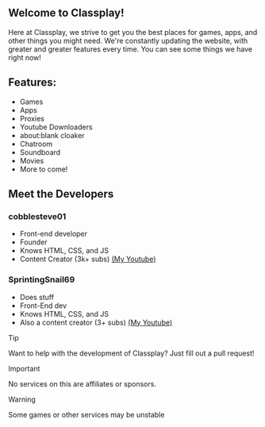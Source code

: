 ## Welcome to Classplay!
Here at Classplay, we strive to get you the best places for games, apps, and other things you might need. We're constantly updating the website, with greater and greater features every time. You can see some things we have right now!

## Features:
- Games
- Apps
- Proxies
- Youtube Downloaders
- about:blank cloaker
- Chatroom
- Soundboard
- Movies
- More to come!

## Meet the Developers

### cobblesteve01
- Front-end developer
- Founder
- Knows HTML, CSS, and JS
- Content Creator (3k+ subs) [(My Youtube)](https://youtube.com/@cobblesteve.official)

### SprintingSnail69
- Does stuff
- Front-End dev
- Knows HTML, CSS, and JS
- Also a content creator (3+ subs) [(My Youtube)](https://youtube.com/@SprintingSnail123)
> [!TIP]
> Want to help with the development of Classplay? Just fill out a pull request!

> [!IMPORTANT]
> No services on this are affiliates or sponsors.

> [!WARNING]
> Some games or other services may be unstable
